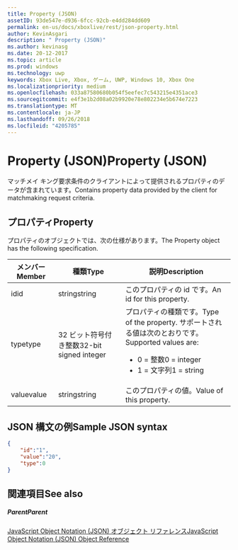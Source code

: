 ```yaml
---
title: Property (JSON)
assetID: 93de547e-d936-6fcc-92cb-e4dd284dd609
permalink: en-us/docs/xboxlive/rest/json-property.html
author: KevinAsgari
description: " Property (JSON)"
ms.author: kevinasg
ms.date: 20-12-2017
ms.topic: article
ms.prod: windows
ms.technology: uwp
keywords: Xbox Live, Xbox, ゲーム, UWP, Windows 10, Xbox One
ms.localizationpriority: medium
ms.openlocfilehash: 033a87580680b054f5eefec7c543215e4351ace3
ms.sourcegitcommit: e4f3e1b2d08a02b9920e78e802234e5b674e7223
ms.translationtype: MT
ms.contentlocale: ja-JP
ms.lasthandoff: 09/26/2018
ms.locfileid: "4205785"
---
```

# <a name="property-json"></a><span data-ttu-id="32951-104">Property (JSON)</span><span class="sxs-lookup"><span data-stu-id="32951-104">Property (JSON)</span></span>
<span data-ttu-id="32951-105">マッチメイ キング要求条件のクライアントによって提供されるプロパティのデータが含まれています。</span><span class="sxs-lookup"><span data-stu-id="32951-105">Contains property data provided by the client for matchmaking request criteria.</span></span>
<a id="ID4EN"></a>


## <a name="property"></a><span data-ttu-id="32951-106">プロパティ</span><span class="sxs-lookup"><span data-stu-id="32951-106">Property</span></span>

<span data-ttu-id="32951-107">プロパティのオブジェクトでは、次の仕様があります。</span><span class="sxs-lookup"><span data-stu-id="32951-107">The Property object has the following specification.</span></span>

| <span data-ttu-id="32951-108">メンバー</span><span class="sxs-lookup"><span data-stu-id="32951-108">Member</span></span>| <span data-ttu-id="32951-109">種類</span><span class="sxs-lookup"><span data-stu-id="32951-109">Type</span></span>| <span data-ttu-id="32951-110">説明</span><span class="sxs-lookup"><span data-stu-id="32951-110">Description</span></span>|
| --- | --- | --- |
| <span data-ttu-id="32951-111">id</span><span class="sxs-lookup"><span data-stu-id="32951-111">id</span></span>| <span data-ttu-id="32951-112">string</span><span class="sxs-lookup"><span data-stu-id="32951-112">string</span></span>| <span data-ttu-id="32951-113">このプロパティの id です。</span><span class="sxs-lookup"><span data-stu-id="32951-113">An id for this property.</span></span>|
| <span data-ttu-id="32951-114">type</span><span class="sxs-lookup"><span data-stu-id="32951-114">type</span></span>| <span data-ttu-id="32951-115">32 ビット符号付き整数</span><span class="sxs-lookup"><span data-stu-id="32951-115">32-bit signed integer</span></span> | <span data-ttu-id="32951-116">プロパティの種類です。</span><span class="sxs-lookup"><span data-stu-id="32951-116">Type of the property.</span></span> <span data-ttu-id="32951-117">サポートされる値は次のとおりです。</span><span class="sxs-lookup"><span data-stu-id="32951-117">Supported values are:</span></span> <ul><li><span data-ttu-id="32951-118">0 = 整数</span><span class="sxs-lookup"><span data-stu-id="32951-118">0 = integer</span></span></li><li><span data-ttu-id="32951-119">1 = 文字列</span><span class="sxs-lookup"><span data-stu-id="32951-119">1 = string</span></span></li></ul>| 
| <span data-ttu-id="32951-120">value</span><span class="sxs-lookup"><span data-stu-id="32951-120">value</span></span>| <span data-ttu-id="32951-121">string</span><span class="sxs-lookup"><span data-stu-id="32951-121">string</span></span>| <span data-ttu-id="32951-122">このプロパティの値。</span><span class="sxs-lookup"><span data-stu-id="32951-122">Value of this property.</span></span>|

<a id="ID4EGC"></a>


## <a name="sample-json-syntax"></a><span data-ttu-id="32951-123">JSON 構文の例</span><span class="sxs-lookup"><span data-stu-id="32951-123">Sample JSON syntax</span></span>


```json
{
    "id":"1",
    "value":"20",
    "type":0
}

```


<a id="ID4EPC"></a>


## <a name="see-also"></a><span data-ttu-id="32951-124">関連項目</span><span class="sxs-lookup"><span data-stu-id="32951-124">See also</span></span>

<a id="ID4ERC"></a>


##### <a name="parent"></a><span data-ttu-id="32951-125">Parent</span><span class="sxs-lookup"><span data-stu-id="32951-125">Parent</span></span>

[<span data-ttu-id="32951-126">JavaScript Object Notation (JSON) オブジェクト リファレンス</span><span class="sxs-lookup"><span data-stu-id="32951-126">JavaScript Object Notation (JSON) Object Reference</span></span>](atoc-xboxlivews-reference-json.md)
